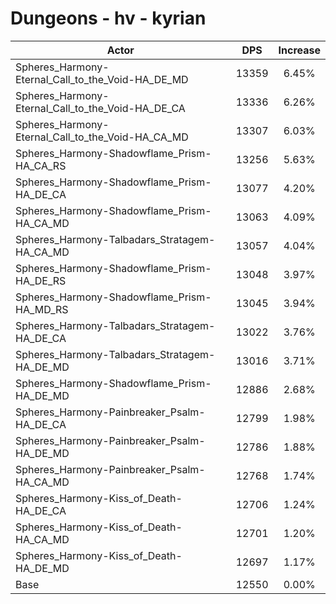 # Dungeons - hv - kyrian
| Actor | DPS | Increase |
|---|:---:|:---:|
|Spheres_Harmony-Eternal_Call_to_the_Void-HA_DE_MD|13359|6.45%|
|Spheres_Harmony-Eternal_Call_to_the_Void-HA_DE_CA|13336|6.26%|
|Spheres_Harmony-Eternal_Call_to_the_Void-HA_CA_MD|13307|6.03%|
|Spheres_Harmony-Shadowflame_Prism-HA_CA_RS|13256|5.63%|
|Spheres_Harmony-Shadowflame_Prism-HA_DE_CA|13077|4.20%|
|Spheres_Harmony-Shadowflame_Prism-HA_CA_MD|13063|4.09%|
|Spheres_Harmony-Talbadars_Stratagem-HA_CA_MD|13057|4.04%|
|Spheres_Harmony-Shadowflame_Prism-HA_DE_RS|13048|3.97%|
|Spheres_Harmony-Shadowflame_Prism-HA_MD_RS|13045|3.94%|
|Spheres_Harmony-Talbadars_Stratagem-HA_DE_CA|13022|3.76%|
|Spheres_Harmony-Talbadars_Stratagem-HA_DE_MD|13016|3.71%|
|Spheres_Harmony-Shadowflame_Prism-HA_DE_MD|12886|2.68%|
|Spheres_Harmony-Painbreaker_Psalm-HA_DE_CA|12799|1.98%|
|Spheres_Harmony-Painbreaker_Psalm-HA_DE_MD|12786|1.88%|
|Spheres_Harmony-Painbreaker_Psalm-HA_CA_MD|12768|1.74%|
|Spheres_Harmony-Kiss_of_Death-HA_DE_CA|12706|1.24%|
|Spheres_Harmony-Kiss_of_Death-HA_CA_MD|12701|1.20%|
|Spheres_Harmony-Kiss_of_Death-HA_DE_MD|12697|1.17%|
|Base|12550|0.00%|
